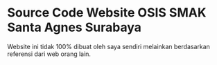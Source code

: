 # Source Code Website OSIS SMAK Santa Agnes Surabaya

Website ini tidak 100% dibuat oleh saya sendiri melainkan berdasarkan referensi dari web orang lain.
